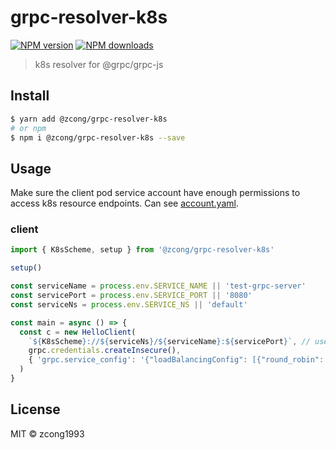 # grpc-resolver-k8s

[![NPM version](https://img.shields.io/npm/v/@zcong/grpc-resolver-k8s.svg?style=flat)](https://npmjs.com/package/@zcong/grpc-resolver-k8s)
[![NPM downloads](https://img.shields.io/npm/dm/@zcong/grpc-resolver-k8s.svg?style=flat)](https://npmjs.com/package/@zcong/grpc-resolver-k8s)

<!-- [![codecov](https://codecov.io/gh/zcong1993/grpc-resolver-k8s/branch/master/graph/badge.svg)](https://codecov.io/gh/zcong1993/grpc-resolver-k8s) -->

> k8s resolver for @grpc/grpc-js

## Install

```bash
$ yarn add @zcong/grpc-resolver-k8s
# or npm
$ npm i @zcong/grpc-resolver-k8s --save
```

## Usage

Make sure the client pod service account have enough permissions to access k8s resource endpoints. Can see [account.yaml](./example/k8s/account.yaml).

### client

```ts
import { K8sScheme, setup } from '@zcong/grpc-resolver-k8s'

setup()

const serviceName = process.env.SERVICE_NAME || 'test-grpc-server'
const servicePort = process.env.SERVICE_PORT || '8080'
const serviceNs = process.env.SERVICE_NS || 'default'

const main = async () => {
  const c = new HelloClient(
    `${K8sScheme}://${serviceNs}/${serviceName}:${servicePort}`, // use service name with K8sScheme
    grpc.credentials.createInsecure(),
    { 'grpc.service_config': '{"loadBalancingConfig": [{"round_robin": {}}]}' } // don't forget use round_robin lb, default is pick first
  )
}
```

## License

MIT &copy; zcong1993
